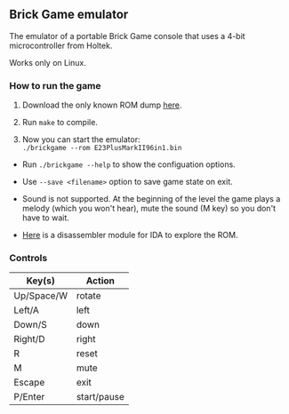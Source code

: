 ## Brick Game emulator

The emulator of a portable Brick Game console that uses a 4-bit microcontroller from Holtek.

Works only on Linux.

### How to run the game

1. Download the only known ROM dump [here](https://github.com/azya52/BrickEmuPy/blob/main/assets/E23PlusMarkII96in1.bin).

2. Run `make` to compile.

3. Now you can start the emulator:  
`./brickgame --rom E23PlusMarkII96in1.bin`

* Run `./brickgame --help` to show the configuation options.

* Use `--save <filename>` option to save game state on exit.

* Sound is not supported. At the beginning of the level the game plays a melody (which you won't hear), mute the sound (M key) so you don't have to wait.

* [Here](https://github.com/ilyakurdyukov/ida-holtek-4bit) is a disassembler module for IDA to explore the ROM.

### Controls

| Key(s)           | Action             |
|------------------|--------------------|
| Up/Space/W       | rotate             |
| Left/A           | left               |
| Down/S           | down               |
| Right/D          | right              |
| R                | reset              |
| M                | mute               |
| Escape           | exit               |
| P/Enter          | start/pause        |

